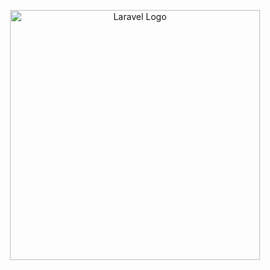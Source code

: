 <p align="center"><a href="https://spring.io" target="_blank"><img src="https://upload.wikimedia.org/wikipedia/commons/thumb/4/44/Spring_Framework_Logo_2018.svg/1280px-Spring_Framework_Logo_2018.svg.png" width="400" alt="Laravel Logo"></a></p>
